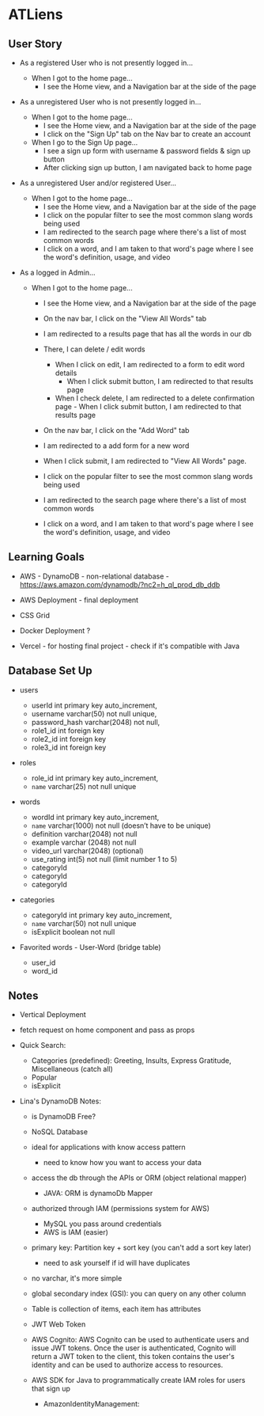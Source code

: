 # ATLiens

## User Story

- As a registered User who is not presently logged in...

  - When I got to the home page...
    - I see the Home view, and a Navigation bar at the side of the page

- As a unregistered User who is not presently logged in...

  - When I got to the home page...
    - I see the Home view, and a Navigation bar at the side of the page
    - I click on the "Sign Up" tab on the Nav bar to create an account
  - When I go to the Sign Up page...
    - I see a sign up form with username & password fields & sign up button
    - After clicking sign up button, I am navigated back to home page

- As a unregistered User and/or registered User...

  - When I got to the home page...
    - I see the Home view, and a Navigation bar at the side of the page
    - I click on the popular filter to see the most common slang words being used
    - I am redirected to the search page where there's a list of most common words
    - I click on a word, and I am taken to that word's page where I see the word's definition, usage, and video

- As a logged in Admin...

  - When I got to the home page...

    - I see the Home view, and a Navigation bar at the side of the page
    - On the nav bar, I click on the "View All Words" tab
    - I am redirected to a results page that has all the words in our db
    - There, I can delete / edit words
      - When I click on edit, I am redirected to a form to edit word details
        - When I click submit button, I am redirected to that results page
      - When I check delete, I am redirected to a delete confirmation page - When I click submit button, I am redirected to that results page
    - On the nav bar, I click on the "Add Word" tab
    - I am redirected to a add form for a new word
    - When I click submit, I am redirected to "View All Words" page.

    - I click on the popular filter to see the most common slang words being used
    - I am redirected to the search page where there's a list of most common words
    - I click on a word, and I am taken to that word's page where I see the word's definition, usage, and video

## Learning Goals

- AWS - DynamoDB - non-relational database - https://aws.amazon.com/dynamodb/?nc2=h_ql_prod_db_ddb
- AWS Deployment - final deployment
- CSS Grid

- Docker Deployment ?
- Vercel - for hosting final project - check if it's compatible with Java

## Database Set Up

- users

  - userId int primary key auto_increment,
  - username varchar(50) not null unique,
  - password_hash varchar(2048) not null,
  - role1_id int foreign key
  - role2_id int foreign key
  - role3_id int foreign key

- roles

  - role_id int primary key auto_increment,
  - `name` varchar(25) not null unique

- words

  - wordId int primary key auto_increment,
  - `name` varchar(1000) not null (doesn’t have to be unique)
  - definition varchar(2048) not null
  - example varchar (2048) not null
  - video_url varchar(2048) (optional)
  - use_rating int(5) not null (limit number 1 to 5)
  - categoryId
  - categoryId
  - categoryId

- categories

  - categoryId int primary key auto_increment,
  - `name` varchar(50) not null unique
  - isExplicit boolean not null

- Favorited words - User-Word (bridge table)

  - user_id
  - word_id

## Notes

- Vertical Deployment
- fetch request on home component and pass as props

- Quick Search:

  - Categories (predefined): Greeting, Insults, Express Gratitude, Miscellaneous (catch all)
  - Popular
  - isExplicit

- Lina's DynamoDB Notes:

  - is DynamoDB Free?
  - NoSQL Database
  - ideal for applications with know access pattern
    - need to know how you want to access your data
  - access the db through the APIs or ORM (object relational mapper)
    - JAVA: ORM is dynamoDb Mapper
  - authorized through IAM (permissions system for AWS)
    - MySQL you pass around credentials
    - AWS is IAM (easier)
  - primary key: Partition key + sort key (you can't add a sort key later)
    - need to ask yourself if id will have duplicates
  - no varchar, it's more simple
  - global secondary index (GSI): you can query on any other column
  - Table is collection of items, each item has attributes

  - JWT Web Token
  - AWS Cognito: AWS Cognito can be used to authenticate users and issue JWT tokens. Once the user is authenticated, Cognito will return a JWT token to the client, this token contains the user's identity and can be used to authorize access to resources.
  - AWS SDK for Java to programmatically create IAM roles for users that sign up
    - AmazonIdentityManagement:
